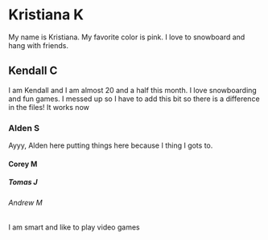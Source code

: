 # Kristiana K 
My name is Kristiana. My favorite color is pink. I love to snowboard and hang with friends. 

## Kendall C

I am Kendall and I am almost 20 and a half this month. I love snowboarding and fun games. 
I messed up so I have to add this bit so there is a difference in the files!
It works now

### Alden S
Ayyy, Alden here putting things here because I thing I gots to.

#### Corey M

##### Tomas J

###### Andrew M
I am smart and like to play video games

